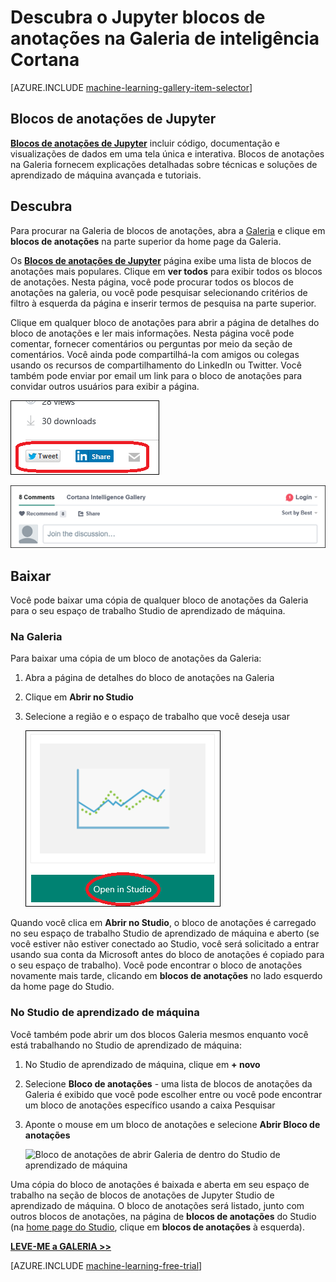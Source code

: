 <properties
    pageTitle="Blocos de anotações de Cortana inteligência Galeria Jupyter | Microsoft Azure"
    description="Descubra Jupyter blocos de anotações na Galeria de inteligência de Cortana."
    services="machine-learning"
    documentationCenter=""
    authors="garyericson"
    manager="jhubbard"
    editor="cgronlun"/>

<tags
    ms.service="machine-learning"
    ms.workload="data-services"
    ms.tgt_pltfrm="na"
    ms.devlang="na"
    ms.topic="article"
    ms.date="10/13/2016"
    ms.author="roopalik;garye"/>


# <a name="discover-jupyter-notebooks-in-the-cortana-intelligence-gallery"></a>Descubra o Jupyter blocos de anotações na Galeria de inteligência Cortana

[AZURE.INCLUDE [machine-learning-gallery-item-selector](../../includes/machine-learning-gallery-item-selector.md)]

## <a name="jupyter-notebooks"></a>Blocos de anotações de Jupyter

**[Blocos de anotações de Jupyter](https://gallery.cortanaintelligence.com/notebooks)** incluir código, documentação e visualizações de dados em uma tela única e interativa.
Blocos de anotações na Galeria fornecem explicações detalhadas sobre técnicas e soluções de aprendizado de máquina avançada e tutoriais.

## <a name="discover"></a>Descubra

  Para procurar na Galeria de blocos de anotações, abra a [Galeria](http://gallery.cortanaintelligence.com) e clique em **blocos de anotações** 
 na parte superior da home page da Galeria.

 Os **[Blocos de anotações de Jupyter](https://gallery.cortanaintelligence.com/notebooks)** 
 página exibe uma lista de blocos de anotações mais populares.
Clique em **ver todos** para exibir todos os blocos de anotações.
Nesta página, você pode procurar todos os blocos de anotações na galeria, ou você pode pesquisar selecionando critérios de filtro à esquerda da página e inserir termos de pesquisa na parte superior.

 Clique em qualquer bloco de anotações para abrir a página de detalhes do bloco de anotações e ler mais informações. Nesta página você pode comentar, fornecer comentários ou perguntas por meio da seção de comentários. Você ainda pode compartilhá-la com amigos ou colegas usando os recursos de compartilhamento do LinkedIn ou Twitter. Você também pode enviar por email um link para o bloco de anotações para convidar outros usuários para exibir a página.

![Compartilhar este item com amigos](media\machine-learning-gallery-how-to-use-contribute-publish\share-links.png)

![Adicionar seus próprios comentários](media\machine-learning-gallery-how-to-use-contribute-publish\comments.png)

## <a name="download"></a>Baixar

Você pode baixar uma cópia de qualquer bloco de anotações da Galeria para o seu espaço de trabalho Studio de aprendizado de máquina.

### <a name="from-the-gallery"></a>Na Galeria

Para baixar uma cópia de um bloco de anotações da Galeria:

1. Abra a página de detalhes do bloco de anotações na Galeria

2. Clique em **Abrir no Studio**

3. Selecione a região e o espaço de trabalho que você deseja usar

    ![Abra o bloco de anotações de Jupyter da Galeria](media\machine-learning-gallery-jupyter-notebooks\open-notebook-from-gallery.png)

Quando você clica em **Abrir no Studio**, o bloco de anotações é carregado no seu espaço de trabalho Studio de aprendizado de máquina e aberto (se você estiver não estiver conectado ao Studio, você será solicitado a entrar usando sua conta da Microsoft antes do bloco de anotações é copiado para o seu espaço de trabalho). Você pode encontrar o bloco de anotações novamente mais tarde, clicando em **blocos de anotações** no lado esquerdo da home page do Studio.


### <a name="in-machine-learning-studio"></a>No Studio de aprendizado de máquina

Você também pode abrir um dos blocos Galeria mesmos enquanto você está trabalhando no Studio de aprendizado de máquina:

1. No Studio de aprendizado de máquina, clique em **+ novo**

2. Selecione **Bloco de anotações** - uma lista de blocos de anotações da Galeria é exibido que você pode escolher entre ou você pode encontrar um bloco de anotações específico usando a caixa Pesquisar

3. Aponte o mouse em um bloco de anotações e selecione **Abrir Bloco de anotações**

    ![Bloco de anotações de abrir Galeria de dentro do Studio de aprendizado de máquina](media\machine-learning-gallery-jupyter-notebooks\open-notebook-from-studio.png)

Uma cópia do bloco de anotações é baixada e aberta em seu espaço de trabalho na seção de blocos de anotações de Jupyter Studio de aprendizado de máquina.
O bloco de anotações será listado, junto com outros blocos de anotações, na página de **blocos de anotações** do Studio (na [home page do Studio](https://studio.azureml.net/), clique em **blocos de anotações** à esquerda).


**[LEVE-ME a GALERIA >>](http://gallery.cortanaintelligence.com)**

[AZURE.INCLUDE [machine-learning-free-trial](../../includes/machine-learning-free-trial.md)]
